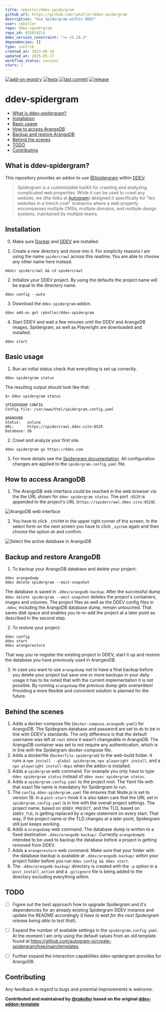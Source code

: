 ```yaml
---
title: rpkoller/ddev-spidergram
github_url: https://github.com/rpkoller/ddev-spidergram
description: "Use Spidergram within DDEV"
user: rpkoller
repo: ddev-spidergram
repo_id: 652014214
ddev_version_constraint: ">= v1.24.3"
dependencies: []
type: contrib
created_at: 2023-06-10
updated_at: 2025-05-17
workflow_status: success
stars: 1
---
```


[![add-on registry](https://img.shields.io/badge/DDEV-Add--on_Registry-blue)](https://addons.ddev.com)
[![tests](https://github.com/rpkoller/ddev-spidergram/actions/workflows/tests.yml/badge.svg)](https://github.com/rpkoller/ddev-spidergram/actions/workflows/tests.yml) 
[![last commit](https://img.shields.io/github/last-commit/rpkoller/ddev-spidergram)](https://github.com/rpkoller/ddev-spidergram/commits)
[![release](https://img.shields.io/github/v/release/rpkoller/ddev-spidergram)](https://github.com/rpkoller/ddev-spidergram/releases/latest)

# ddev-spidergram <!-- omit in toc -->

* [What is ddev-spidergram?](#what-is-ddev-spidergram)
* [Installation](#installation)
* [Basic usage](#basic-usage)
* [How to access ArangoDB](#how-to-access-arangodb)
* [Backup and restore ArangoDB](#backup-and-restore-arangodb)
* [Behind the scenes](#behind-the-scenes)
* [TODO](#todo)
* [Contributing](#contributing)

## What is ddev-spidergram?
This repository provides an addon to use [@Spidergram](https://github.com/autogram-is/spidergram) within [DDEV](https://ddev.readthedocs.io/).
>Spidergram is a customizable toolkit for crawling and analyzing complicated web properties.
> While it can be used to crawl any website, we (the folks at [Autogram](https://autogram.is/)) designed it specifically for "ten websites in a trench coat" scenarios where a web property encompasses multiple CMSs, multiple domains, and multiple design systems, maintained by multiple teams.


## Installation
0. Make sure [Docker](https://ddev.readthedocs.io/en/stable/users/install/docker-installation/) and [DDEV](https://ddev.readthedocs.io/en/stable/users/install/ddev-installation/) are installed.

1. Create a new directory and move into it. For simplicity reasons I am using the name `spidercrawl` across this readme. You are able to choose any other name here instead.

```
mkdir spidercrawl && cd spidercrawl
```

2. Initialize your DDEV project. By using the defaults the project name will be equal to the directory name.

```
ddev config --auto
```

3. Download the `ddev-spidergram`-addon.

```
ddev add-on get rpkoller/ddev-spidergram
```

4. Start DDEV and wait a few minutes until the DDEV and ArangoDB images, Spidergram, as well as Playwright are downloaded and installed.

```
ddev start
```


## Basic usage
1. Run an initial status check that everything is set up correctly.

```
ddev spidergram status
```

The resulting output should look like that:

```
$> ddev spidergram status

SPIDERGRAM CONFIG
Config file: /var/www/html/spidergram.config.yaml

ARANGODB
Status:   online
URL:      https://spidercrawl.ddev.site:8529
Database: db
```

2. Crawl and analyze your first site.

```
ddev spidergram go https://ddev.com
```

3. For more details see the [Spidergram documentation](https://github.com/autogram-is/spidergram/tree/main/docs). All configuration changes are applied to the `spidergram.config.yaml` file.


## How to access ArangoDB

1. The ArangoDB web interface could be reached in the web browser via the the URL shown for `ddev spidergram status`. The port `:8529` is appended to the project's URL (`https://spidercrawl.ddev.site:8529`).

![ArangoDB web interface](https://raw.githubusercontent.com/rpkoller/ddev-spidergram/main/images/arangodb_web_interface.jpg)

2. You have to click `_SYSTEM` in the upper right corner of the screen. In the select form on the next screen you have to click `_system` again and then choose the option `db` and confirm.

![Select the active database in ArangoDB](https://raw.githubusercontent.com/rpkoller/ddev-spidergram/main/images/arangodb_db_select.jpg)


## Backup and restore ArangoDB
1. To backup your ArangoDB database and delete your project:

```
ddev arangodump
ddev delete spidergram --omit-snapshot
```

The database is saved in `.ddev/arangodb-backup`. After the successful dump `ddev delete spidergram --omit-snapshot` deletes the project's containers, images and volumes. The project files as well as the DDEV config files in `.ddev`, including the ArangoDB database dump, remain untouched. That saves disk space and enables you to re-add the project at a later point as described in the second step.

2. To restore your project:

```
ddev config
ddev start
ddev arangorestore
```

That way you re-register the existing project in DDEV, start it up and restore the database you have previously used in ArangeoDB.

3. In case you want to use `arangodump` not to have a final backup before you delete your project but save one or more backups in your daily usage it has to be noted that with the current implementation it is not possible. By running `arangodump` the previous dump gets overwritten! Providing a more flexible and convinient solution is planned for the future.


## Behind the scenes
1. Adds a docker-compose file (`docker-compose.arangodb.yaml`) for ArangoDB. The Spidegram database and password are set to `db` to be in line with DDEV's standards. The only difference is that the default username was left at `root` since it wasn't changeable in ArangoDB. The ArangoDB container was set to not require any authentication, which is in line with the Spidergram docker-compose file.
1. Adds a dockerfile (`Dockerfile.spidergram`) to the web-build folder. It runs a `npm install --global spidergram`, `npx playwright install`, and a `npx playwright install-deps` when the addon is installed.
1. Adds a `spidergram` web command. For example you only have to type `ddev spidergram status` instead of `ddev exec spidergram status`.
1. Adds a `spidergram.config.yaml` to the project root. The Yaml file with that exact file name is mandatory for Spidergram to run.
1. The `config.ddev-spidergram.yaml` file ensures that Node.js is set to version 18. In a `post-start`-hook it is also taken care that the URL set in `spidergram.config.yaml` is in line with the overall project settings. The project name, based on `$DDEV_PROJECT`, and the TLD, based on `$DDEV_TLD`, is getting replaced by a regex statement on every start. That way, if the project name or the TLD changes at a later point, Spidergram still just keeps working.
1. Adds a `arangodump` web command. The database dump is written to a fixed destination `.ddev/arangodb-backup/`. Currently `arangodump`is intended to be used to backup the database before a project is getting removed from DDEV.
1. Adds a `arangorestore` web command. Make sure that your folder with the database backup is available at `.ddev/arangodb-backup/` within your project folder before you run `ddev config && ddev start`.
1. The `.ddev/arangodb-backup/` directory is created with the `-p` option in a `post_install_action` and a `.gitignore` file is being added to the directory excluding everything within.


## TODO
- [ ] Figure out the best approach how to upgrade Spidergram and it's dependencies for an already existing Spidergram DDEV instance and update the README accordingly (_I have to wait for the next Spidergram release being able to test that_).
- [ ] Expand the number of available settings in the `spidergram.config.yaml`. At the moment I am only using the default values from an old template found at https://github.com/autogram-is/create-spidergram/tree/main/templates.
- [ ] Further expand the interaction capabilities ddev-spidergram provides for ArangoDB.


## Contributing
Any feedback in regard to bugs and potential improvements is welcome.

**Contributed and maintained by [@rpkoller](https://github.com/rpkoller) based on the original [ddev-addon-template](https://github.com/ddev/ddev-addon-template)**
